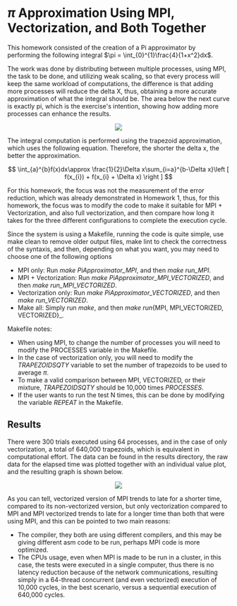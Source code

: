 # $\pi$ Approximation Using MPI, Vectorization, and Both Together

This homework consisted of the creation of a Pi approximator by performing the following integral $\pi = \int_{0}^{1}\frac{4}{1+x^2}dx$.

The work was done by distributing between multiple processes, using MPI, the task to be done, and utilizing weak scaling, so that every process will keep the same workload of computations, the difference is that adding more processes will reduce the delta X, thus, obtaining a more accurate approximation of what the integral should be. The area below the next curve is exactly pi, which is the exercise's intention, showing how adding more processes can enhance the results. 

<p align="center">
  <img src="https://user-images.githubusercontent.com/18760154/231065792-b40f1d9a-76bf-4929-bb78-8be7007e7ab0.png" />
</p>

The integral computation is performed using the trapezoid approximation, which uses the following equation. Therefore, the shorter the delta x, the better the approximation.

$$ \int_{a}^{b}f(x)dx\approx \frac{1}{2}\Delta x\sum_{i=a}^{b-\Delta x}\left [ f(x_{i}) + f(x_{i} + \Delta x) \right ] $$

For this homework, the focus was not the measurement of the error reduction, which was already demonstrated in Homework 1, thus, for this homework, the focus was to modify the code to make it suitable for MPI + Vectorization, and also full vectorization, and then compare how long it takes for the three different configurations to complete the execution cycle.

Since the system is using a Makefile, running the code is quite simple, use make clean to remove older output files, make lint to check the correctness of the syntaxis, and then, depending on what you want, you may need to choose one of the following options
  - MPI only: Run _make PiApproximator_MPI_, and then _make run_MPI_.
  - MPI + Vectorization: Run _make PiApproximator_MPI_VECTORIZED_, and then _make run_MPI_VECTORIZED_.
  - Vectorization only: Run _make PiApproximator_VECTORIZED_, and then _make run_VECTORIZED_.
  - Make all: Simply run _make_, and then _make run_{MPI, MPI_VECTORIZED, VECTORIZED}_.

Makefile notes:
  - When using MPI, to change the number of processes you will need to modify the PROCESSES variable in the Makefile. 
  - In the case of vectorization only, you will need to modify the _TRAPEZOIDSQTY_ variable to set the number of trapezoids to be used to average $\pi$. 
  - To make a valid comparison between MPI, VECTORIZED, or their mixture, _TRAPEZOIDSQTY_ should be 10,000 times _PROCESSES_.
  - If the user wants to run the test N times, this can be done by modifying the variable _REPEAT_ in the Makefile.

## Results

There were 300 trials executed using  64 processes, and in the case of only vectorization, a total of 640,000 trapezoids, which is equivalent in computational effort. The data can be found in the results directory, the raw data for the elapsed time was plotted together with an individual value plot, and the resulting graph is shown below.

<p align="center">
  <img src="https://github.com/trejkev/High-Performance-Computing-I-2023/assets/18760154/9e55a81a-7ea8-42ea-a8fb-d6342f6239f2" />
</p>

As you can tell, vectorized version of MPI trends to late for a shorter time, compared to its non-vectorized version, but only vectorization compared to MPI and MPI vectorized trends to late for a longer time than both that were using MPI, and this can be pointed to two main reasons:
  - The compiler, they both are using different compilers, and this may be giving different asm code to be run, perhaps MPI code is more optimized.
  - The CPUs usage, even when MPI is made to be run in a cluster, in this case, the tests were executed in a single computer, thus there is no latency reduction because of the network communications, resulting simply in a 64-thread concurrent (and even vectorized) execution of 10,000 cycles, in the best scenario, versus a sequential execution of 640,000 cycles.
